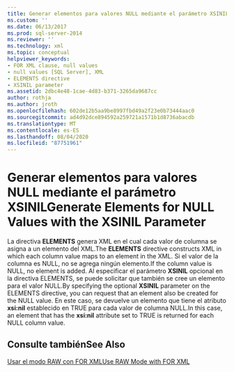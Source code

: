 ```yaml
---
title: Generar elementos para valores NULL mediante el parámetro XSINIL | Microsoft Docs
ms.custom: ''
ms.date: 06/13/2017
ms.prod: sql-server-2014
ms.reviewer: ''
ms.technology: xml
ms.topic: conceptual
helpviewer_keywords:
- FOR XML clause, null values
- null values [SQL Server], XML
- ELEMENTS directive
- XSINIL parameter
ms.assetid: 2dbc4e48-1cae-4d83-b371-3265da9687cc
author: rothja
ms.author: jroth
ms.openlocfilehash: 602de12b5aa9be8997fbd49a2f23e0b73444aac0
ms.sourcegitcommit: ad4d92dce894592a259721a1571b1d8736abacdb
ms.translationtype: MT
ms.contentlocale: es-ES
ms.lasthandoff: 08/04/2020
ms.locfileid: "87751961"
---
```

# <a name="generate-elements-for-null-values-with-the-xsinil-parameter"></a><span data-ttu-id="d734f-102">Generar elementos para valores NULL mediante el parámetro XSINIL</span><span class="sxs-lookup"><span data-stu-id="d734f-102">Generate Elements for NULL Values with the XSINIL Parameter</span></span>
  <span data-ttu-id="d734f-103">La directiva **ELEMENTS** genera XML en el cual cada valor de columna se asigna a un elemento del XML.</span><span class="sxs-lookup"><span data-stu-id="d734f-103">The **ELEMENTS** directive constructs XML in which each column value maps to an element in the XML.</span></span> <span data-ttu-id="d734f-104">Si el valor de la columna es NULL, no se agrega ningún elemento.</span><span class="sxs-lookup"><span data-stu-id="d734f-104">If the column value is NULL, no element is added.</span></span> <span data-ttu-id="d734f-105">Al especificar el parámetro **XSINIL** opcional en la directiva ELEMENTS, se puede solicitar que también se cree un elemento para el valor NULL.</span><span class="sxs-lookup"><span data-stu-id="d734f-105">By specifying the optional **XSINIL** parameter on the ELEMENTS directive, you can request that an element also be created for the NULL value.</span></span> <span data-ttu-id="d734f-106">En este caso, se devuelve un elemento que tiene el atributo **xsi:nil** establecido en TRUE para cada valor de columna NULL.</span><span class="sxs-lookup"><span data-stu-id="d734f-106">In this case, an element that has the **xsi:nil** attribute set to TRUE is returned for each NULL column value.</span></span>  
  
## <a name="see-also"></a><span data-ttu-id="d734f-107">Consulte también</span><span class="sxs-lookup"><span data-stu-id="d734f-107">See Also</span></span>  
 [<span data-ttu-id="d734f-108">Usar el modo RAW con FOR XML</span><span class="sxs-lookup"><span data-stu-id="d734f-108">Use RAW Mode with FOR XML</span></span>](use-raw-mode-with-for-xml.md)  
  
  
